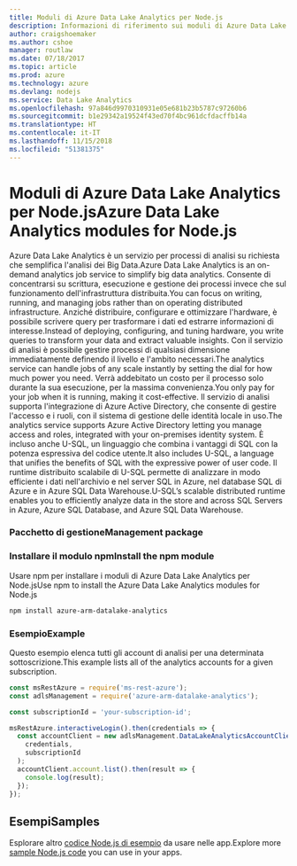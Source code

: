 ```yaml
---
title: Moduli di Azure Data Lake Analytics per Node.js
description: Informazioni di riferimento sui moduli di Azure Data Lake Analytics per Node.js
author: craigshoemaker
ms.author: cshoe
manager: routlaw
ms.date: 07/18/2017
ms.topic: article
ms.prod: azure
ms.technology: azure
ms.devlang: nodejs
ms.service: Data Lake Analytics
ms.openlocfilehash: 97a846d9970310931e05e681b23b5787c97260b6
ms.sourcegitcommit: b1e29342a19524f43ed70f4bc961dcfdacffb14a
ms.translationtype: HT
ms.contentlocale: it-IT
ms.lasthandoff: 11/15/2018
ms.locfileid: "51381375"
---
```

# <a name="azure-data-lake-analytics-modules-for-nodejs"></a><span data-ttu-id="1a79d-103">Moduli di Azure Data Lake Analytics per Node.js</span><span class="sxs-lookup"><span data-stu-id="1a79d-103">Azure Data Lake Analytics modules for Node.js</span></span>

<span data-ttu-id="1a79d-104">Azure Data Lake Analytics è un servizio per processi di analisi su richiesta che semplifica l'analisi dei Big Data.</span><span class="sxs-lookup"><span data-stu-id="1a79d-104">Azure Data Lake Analytics is an on-demand analytics job service to simplify big data analytics.</span></span> <span data-ttu-id="1a79d-105">Consente di concentrarsi su scrittura, esecuzione e gestione dei processi invece che sul funzionamento dell'infrastruttura distribuita.</span><span class="sxs-lookup"><span data-stu-id="1a79d-105">You can focus on writing, running, and managing jobs rather than on operating distributed infrastructure.</span></span> <span data-ttu-id="1a79d-106">Anziché distribuire, configurare e ottimizzare l'hardware, è possibile scrivere query per trasformare i dati ed estrarre informazioni di interesse.</span><span class="sxs-lookup"><span data-stu-id="1a79d-106">Instead of deploying, configuring, and tuning hardware, you write queries to transform your data and extract valuable insights.</span></span> <span data-ttu-id="1a79d-107">Con il servizio di analisi è possibile gestire processi di qualsiasi dimensione immediatamente definendo il livello e l'ambito necessari.</span><span class="sxs-lookup"><span data-stu-id="1a79d-107">The analytics service can handle jobs of any scale instantly by setting the dial for how much power you need.</span></span> <span data-ttu-id="1a79d-108">Verrà addebitato un costo per il processo solo durante la sua esecuzione, per la massima convenienza.</span><span class="sxs-lookup"><span data-stu-id="1a79d-108">You only pay for your job when it is running, making it cost-effective.</span></span> <span data-ttu-id="1a79d-109">Il servizio di analisi supporta l'integrazione di Azure Active Directory, che consente di gestire l'accesso e i ruoli, con il sistema di gestione delle identità locale in uso.</span><span class="sxs-lookup"><span data-stu-id="1a79d-109">The analytics service supports Azure Active Directory letting you manage access and roles, integrated with your on-premises identity system.</span></span> <span data-ttu-id="1a79d-110">È incluso anche U-SQL, un linguaggio che combina i vantaggi di SQL con la potenza espressiva del codice utente.</span><span class="sxs-lookup"><span data-stu-id="1a79d-110">It also includes U-SQL, a language that unifies the benefits of SQL with the expressive power of user code.</span></span> <span data-ttu-id="1a79d-111">Il runtime distribuito scalabile di U-SQL permette di analizzare in modo efficiente i dati nell'archivio e nel server SQL in Azure, nel database SQL di Azure e in Azure SQL Data Warehouse.</span><span class="sxs-lookup"><span data-stu-id="1a79d-111">U-SQL’s scalable distributed runtime enables you to efficiently analyze data in the store and across SQL Servers in Azure, Azure SQL Database, and Azure SQL Data Warehouse.</span></span>

### <a name="management-package"></a><span data-ttu-id="1a79d-112">Pacchetto di gestione</span><span class="sxs-lookup"><span data-stu-id="1a79d-112">Management package</span></span>

### <a name="install-the-npm-module"></a><span data-ttu-id="1a79d-113">Installare il modulo npm</span><span class="sxs-lookup"><span data-stu-id="1a79d-113">Install the npm module</span></span>

<span data-ttu-id="1a79d-114">Usare npm per installare i moduli di Azure Data Lake Analytics per Node.js</span><span class="sxs-lookup"><span data-stu-id="1a79d-114">Use npm to install the Azure Data Lake Analytics modules for Node.js</span></span>

```bash
npm install azure-arm-datalake-analytics
```

### <a name="example"></a><span data-ttu-id="1a79d-115">Esempio</span><span class="sxs-lookup"><span data-stu-id="1a79d-115">Example</span></span>

<span data-ttu-id="1a79d-116">Questo esempio elenca tutti gli account di analisi per una determinata sottoscrizione.</span><span class="sxs-lookup"><span data-stu-id="1a79d-116">This example lists all of the analytics accounts for a given subscription.</span></span>

```javascript
const msRestAzure = require('ms-rest-azure');
const adlsManagement = require('azure-arm-datalake-analytics');

const subscriptionId = 'your-subscription-id';

msRestAzure.interactiveLogin().then(credentials => {
  const accountClient = new adlsManagement.DataLakeAnalyticsAccountClient(
    credentials,
    subscriptionId
  );
  accountClient.account.list().then(result => {
    console.log(result);
  });
});
```

## <a name="samples"></a><span data-ttu-id="1a79d-117">Esempi</span><span class="sxs-lookup"><span data-stu-id="1a79d-117">Samples</span></span>

<span data-ttu-id="1a79d-118">Esplorare altro [codice Node.js di esempio](https://azure.microsoft.com/resources/samples/?platform=nodejs) da usare nelle app.</span><span class="sxs-lookup"><span data-stu-id="1a79d-118">Explore more [sample Node.js code](https://azure.microsoft.com/resources/samples/?platform=nodejs) you can use in your apps.</span></span>
